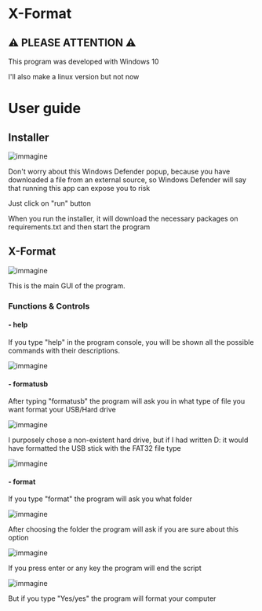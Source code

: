 # X-Format

## ⚠ PLEASE ATTENTION ⚠
This program was developed with Windows 10

I'll also make a linux version but not now

# User guide 
## Installer
![immagine](https://github.com/Fedi6431/X-Format/assets/102946457/15cba286-70d4-4f11-a94a-20a8d167c959)

Don't worry about this Windows Defender popup, because you have downloaded a file from an external source, so Windows Defender will say that running this app can expose you to risk

Just click on "run" button

When you run the installer, it will download the necessary packages on requirements.txt and then start the program

## X-Format
![immagine](https://github.com/Fedi6431/X-Format/assets/102946457/f3fa2aac-b52f-4cdb-b80c-282b8de03d97)

This is the main GUI of the program.

### Functions & Controls

#### - help
If you type "help" in the program console, you will be shown all the possible commands with their descriptions.

![immagine](https://github.com/Fedi6431/X-Format/assets/102946457/01699e0f-0b47-44bd-a630-25fc9c0d726c)

#### - formatusb
After typing "formatusb" the program will ask you in what type of file you want format your USB/Hard drive

![immagine](https://github.com/Fedi6431/X-Format/assets/102946457/bb777cfb-2fee-4bc9-ad18-47c9ae5b965b)

I purposely chose a non-existent hard drive, but if I had written D: it would have formatted the USB stick with the FAT32 file type

![immagine](https://github.com/Fedi6431/X-Format/assets/102946457/a5bc4e31-1174-4460-bb9f-403b8393b8d2)

#### - format
If you type "format" the program will ask you what folder

![immagine](https://github.com/Fedi6431/X-Format/assets/102946457/0fc96986-8d96-40b2-b887-89868ff2b341)

After choosing the folder the program will ask if you are sure about this option

![immagine](https://github.com/Fedi6431/X-Format/assets/102946457/8dac544a-3522-479c-97b0-7eb7599d8597)

If you press enter or any key the program will end the script 

![immagine](https://github.com/Fedi6431/X-Format/assets/102946457/27c957fe-25f1-4eb9-a3bc-db788b98e20f)

But if you type "Yes/yes" the program will format your computer



